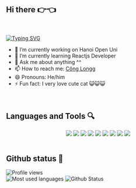 ## Hi there 👉👈 
<br/>

[![Typing SVG](http://readme-typing-svg.herokuapp.com?size=29&color=FF19C0&background=FF3CF700&vCenter=true&width=550&lines=I+am+pcldev+-+Frontend+Developer)](https://git.io/typing-svg)



- 🔭 I’m currently working on Hanoi Open Uni
- 🌱 I’m currently learning Reactjs Developer
- 💬 Ask me about anything ^^
- 📫 How to reach me: <a href="https://www.facebook.com/phanconglong02/">Công Longg</a>
- 😄 Pronouns: He/him
- ⚡ Fun fact: I very love cute cat 😺😺😺

<br/>

## Languages and Tools 🔍
<div align="center">
  <img src="https://img.icons8.com/color/48/000000/html-5.png"/>
  <img src="https://img.icons8.com/color/48/000000/css3.png"/>
  <img src="https://img.icons8.com/nolan/64/javascript.png"/>
  <img src="https://img.icons8.com/color/48/000000/typescript.png"/>
  <img src="https://img.icons8.com/color/48/000000/c-plus-plus-logo.png"/>
  <img src="https://img.icons8.com/color/48/000000/nodejs.png"/>
  <img src="https://img.icons8.com/dusk/64/000000/react.png"/>
  <img src="https://img.icons8.com/color/48/000000/sql.png"/>
  <img src="https://img.icons8.com/color/48/000000/mongodb.png"/>
</div>

<br/>

## Github status 💫
![Profile views](https://komarev.com/ghpvc/?username=pcldev)
<br>
![Most used languages](https://github-readme-stats.vercel.app/api/top-langs/?username=pcldev&layout=compact&theme=radical&langs_count=6)
![Github Status](https://github-readme-stats.vercel.app/api?username=pcldev&show_icons=true&theme=radical)



